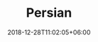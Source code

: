 ---
title: "Persian"
date: 2018-12-28T11:02:05+06:00 
# type dont remove or customize
type : "docs"
---